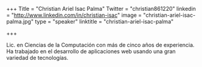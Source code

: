 +++
Title = "Christian Ariel Isac Palma"
Twitter = "christian861220"
linkedin = "http://www.linkedin.com/in/christian-isac"
image = "christian-ariel-isac-palma.jpg"
type = "speaker"
linktitle = "christian-ariel-isac-palma"

+++

Lic. en Ciencias de la Computación con más de cinco años de experiencia. Ha trabajado en el desarrollo de aplicaciones web usando una gran variedad de tecnologías. 
